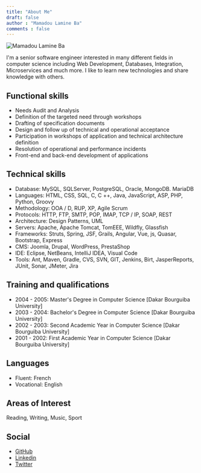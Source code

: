 ```yaml
---
title: "About Me"
draft: false
author : "Mamadou Lamine Ba"
comments : false
---
```


 ![Mamadou Lamine Ba](/self/img/avater.jpg)
 
I'm a senior software engineer interested in many different fields in computer science including Web Development, Databases, Integration, Microservices and much more. I like to learn new technologies and share knowledge with others.

## Functional skills

* Needs Audit and Analysis
* Definition of the targeted need through workshops
* Drafting of specification documents
* Design and follow up of technical and operational acceptance
* Participation in workshops of application and technical architecture definition
* Resolution of operational and performance incidents
* Front-end and back-end development of applications


## Technical skills

* Database: MySQL, SQLServer, PostgreSQL, Oracle, MongoDB. MariaDB
* Languages: HTML, CSS, SQL, C, C ++, Java, JavaScript, ASP, PHP, Python, Groovy
* Methodology: OOA / D, RUP, XP, Agile Scrum
* Protocols: HTTP, FTP, SMTP, POP, IMAP, TCP / IP, SOAP, REST
* Architecture: Design Patterns, UML
* Servers: Apache, Apache Tomcat, TomEEE, Wildfly, Glassfish
* Frameworks: Struts, Spring, JSF, Grails, Angular, Vue, js, Quasar, Bootstrap, Express
* CMS: Joomla, Drupal, WordPress, PrestaShop
* IDE: Eclipse, NetBeans, IntelliJ IDEA, Visual Code
* Tools: Ant, Maven, Gradle, CVS, SVN, GIT, Jenkins, Birt, JasperReports, JUnit, Sonar,
JMeter, Jira

## Training and qualifications

* 2004 - 2005: Master's Degree in Computer Science [Dakar Bourguiba University]
* 2003 - 2004: Bachelor's Degree in Computer Science [Dakar Bourguiba University]
* 2002 - 2003: Second Academic Year in Computer Science [Dakar Bourguiba University]
* 2001 - 2002: First Academic Year in Computer Science [Dakar Bourguiba University]

## Languages

* Fluent: French
* Vocational: English

## Areas of Interest
Reading, Writing, Music, Sport

## Social

* [GitHub](https://github.com/laminba2003)
* [Linkedin](https://www.linkedin.com/in/lamineba/)
* [Twitter](https://twitter.com/laminba2003)
